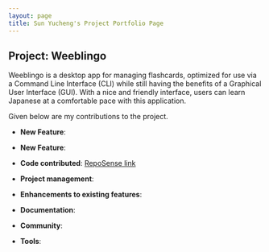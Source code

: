 ```yaml
---
layout: page
title: Sun Yucheng's Project Portfolio Page
---
```


## Project: Weeblingo

Weeblingo is a desktop app for managing flashcards, optimized for use via a Command Line Interface (CLI)
while still having the benefits of a Graphical User Interface (GUI). With a nice and friendly interface,
users can learn Japanese at a comfortable pace with this application.

Given below are my contributions to the project.

* **New Feature**:
* **New Feature**:
* **Code contributed**: [RepoSense link]()

* **Project management**:
  
* **Enhancements to existing features**:
* **Documentation**:
* **Community**:
* **Tools**:
